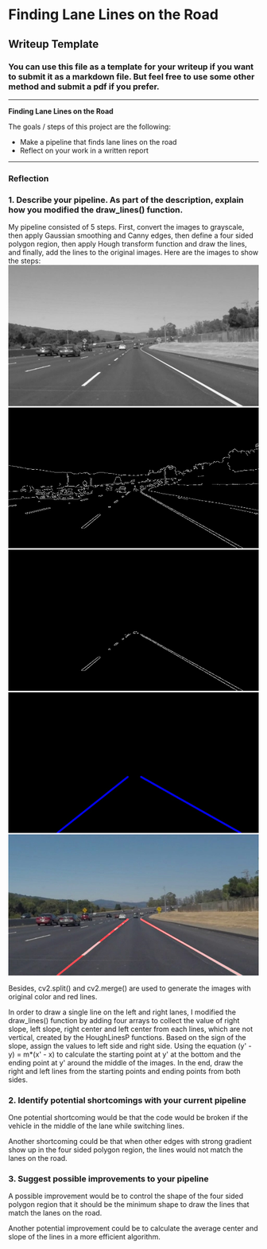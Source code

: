 # **Finding Lane Lines on the Road**

## Writeup Template

### You can use this file as a template for your writeup if you want to submit it as a markdown file. But feel free to use some other method and submit a pdf if you prefer.

---

**Finding Lane Lines on the Road**

The goals / steps of this project are the following:
* Make a pipeline that finds lane lines on the road
* Reflect on your work in a written report


[//]: # (Image References)

[image1]: ./test_images/output_gray_solidWhiteCurve.jpg "Grayscale"
[image2]: ./test_images/output_canny_solidWhiteCurve.jpg "Cannyedges"
[image3]: ./test_images/output_masked_solidWhiteCurve.jpg "Maskededges"
[image4]: ./test_images/output_lines_solidWhiteCurve.jpg "Drawedlines"
[image5]: ./test_images/output_solidWhiteCurve.jpg "Finaloutput"

---

### Reflection

### 1. Describe your pipeline. As part of the description, explain how you modified the draw_lines() function.

My pipeline consisted of 5 steps. First, convert the images to grayscale, then apply Gaussian smoothing and Canny edges, then define a four sided polygon region,  then apply Hough transform function and draw the lines, and finally, add the lines to the original images.
Here are the images to show the steps:
![alt text][image1]
![alt text][image2]
![alt text][image3]
![alt text][image4]
![alt text][image5]

Besides, cv2.split() and cv2.merge() are used to generate the images with original color and red lines.

In order to draw a single line on the left and right lanes, I modified the draw_lines() function by adding four arrays to collect the value of right slope, left slope, right center and left center from each lines, which are not vertical, created by the HoughLinesP functions. Based on the sign of the slope, assign the values to left side and right side. Using the equation (y' - y) = m*(x' - x) to calculate the starting point at y' at the bottom and the ending point at y' around the middle of the images. In the end, draw the right and left lines from the starting points and ending points from both sides.





### 2. Identify potential shortcomings with your current pipeline


One potential shortcoming would be that the code would be broken if the vehicle in the middle of the lane while switching lines.

Another shortcoming could be that when other edges with strong gradient show up in the four sided polygon region, the lines would not match the lanes on the road.


### 3. Suggest possible improvements to your pipeline

A possible improvement would be to control the shape of the four sided polygon region that it should be the minimum shape to draw the lines that match the lanes on the road.

Another potential improvement could be to calculate the average center and slope of the lines in a more efficient algorithm.
